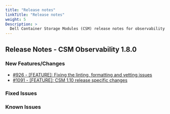 ```yaml
---
title: "Release notes"
linkTitle: "Release notes"
weight: 5
Description: >
  Dell Container Storage Modules (CSM) release notes for observability
---
```


## Release Notes - CSM Observability 1.8.0











### New Features/Changes

- [#926 - [FEATURE]: Fixing the linting, formatting and vetting issues](https://github.com/dell/csm/issues/926)
- [#1091 - [FEATURE]: CSM 1.10 release specific changes](https://github.com/dell/csm/issues/1091)

### Fixed Issues


### Known Issues
